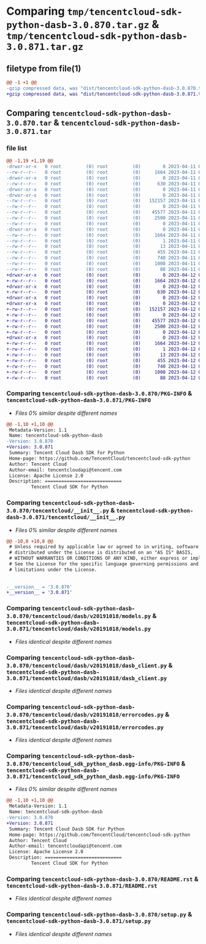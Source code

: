 # Comparing `tmp/tencentcloud-sdk-python-dasb-3.0.870.tar.gz` & `tmp/tencentcloud-sdk-python-dasb-3.0.871.tar.gz`

## filetype from file(1)

```diff
@@ -1 +1 @@
-gzip compressed data, was "dist/tencentcloud-sdk-python-dasb-3.0.870.tar", last modified: Tue Apr 11 03:31:38 2023, max compression
+gzip compressed data, was "dist/tencentcloud-sdk-python-dasb-3.0.871.tar", last modified: Wed Apr 12 00:21:51 2023, max compression
```

## Comparing `tencentcloud-sdk-python-dasb-3.0.870.tar` & `tencentcloud-sdk-python-dasb-3.0.871.tar`

### file list

```diff
@@ -1,19 +1,19 @@
-drwxr-xr-x   0 root         (0) root         (0)        0 2023-04-11 03:31:38.000000 tencentcloud-sdk-python-dasb-3.0.870/
--rw-r--r--   0 root         (0) root         (0)     1664 2023-04-11 03:31:38.000000 tencentcloud-sdk-python-dasb-3.0.870/PKG-INFO
-drwxr-xr-x   0 root         (0) root         (0)        0 2023-04-11 03:31:38.000000 tencentcloud-sdk-python-dasb-3.0.870/tencentcloud/
--rw-r--r--   0 root         (0) root         (0)      630 2023-04-11 03:31:38.000000 tencentcloud-sdk-python-dasb-3.0.870/tencentcloud/__init__.py
-drwxr-xr-x   0 root         (0) root         (0)        0 2023-04-11 03:31:38.000000 tencentcloud-sdk-python-dasb-3.0.870/tencentcloud/dasb/
-drwxr-xr-x   0 root         (0) root         (0)        0 2023-04-11 03:31:38.000000 tencentcloud-sdk-python-dasb-3.0.870/tencentcloud/dasb/v20191018/
--rw-r--r--   0 root         (0) root         (0)   152157 2023-04-11 03:31:38.000000 tencentcloud-sdk-python-dasb-3.0.870/tencentcloud/dasb/v20191018/models.py
--rw-r--r--   0 root         (0) root         (0)        0 2023-04-11 03:31:38.000000 tencentcloud-sdk-python-dasb-3.0.870/tencentcloud/dasb/v20191018/__init__.py
--rw-r--r--   0 root         (0) root         (0)    45577 2023-04-11 03:31:38.000000 tencentcloud-sdk-python-dasb-3.0.870/tencentcloud/dasb/v20191018/dasb_client.py
--rw-r--r--   0 root         (0) root         (0)     2500 2023-04-11 03:31:38.000000 tencentcloud-sdk-python-dasb-3.0.870/tencentcloud/dasb/v20191018/errorcodes.py
--rw-r--r--   0 root         (0) root         (0)        0 2023-04-11 03:31:38.000000 tencentcloud-sdk-python-dasb-3.0.870/tencentcloud/dasb/__init__.py
-drwxr-xr-x   0 root         (0) root         (0)        0 2023-04-11 03:31:38.000000 tencentcloud-sdk-python-dasb-3.0.870/tencentcloud_sdk_python_dasb.egg-info/
--rw-r--r--   0 root         (0) root         (0)     1664 2023-04-11 03:31:38.000000 tencentcloud-sdk-python-dasb-3.0.870/tencentcloud_sdk_python_dasb.egg-info/PKG-INFO
--rw-r--r--   0 root         (0) root         (0)        1 2023-04-11 03:31:38.000000 tencentcloud-sdk-python-dasb-3.0.870/tencentcloud_sdk_python_dasb.egg-info/dependency_links.txt
--rw-r--r--   0 root         (0) root         (0)       13 2023-04-11 03:31:38.000000 tencentcloud-sdk-python-dasb-3.0.870/tencentcloud_sdk_python_dasb.egg-info/top_level.txt
--rw-r--r--   0 root         (0) root         (0)      455 2023-04-11 03:31:38.000000 tencentcloud-sdk-python-dasb-3.0.870/tencentcloud_sdk_python_dasb.egg-info/SOURCES.txt
--rw-r--r--   0 root         (0) root         (0)      740 2023-04-11 03:31:38.000000 tencentcloud-sdk-python-dasb-3.0.870/README.rst
--rw-r--r--   0 root         (0) root         (0)     1008 2023-04-11 03:31:38.000000 tencentcloud-sdk-python-dasb-3.0.870/setup.py
--rw-r--r--   0 root         (0) root         (0)       88 2023-04-11 03:31:38.000000 tencentcloud-sdk-python-dasb-3.0.870/setup.cfg
+drwxr-xr-x   0 root         (0) root         (0)        0 2023-04-12 00:21:51.000000 tencentcloud-sdk-python-dasb-3.0.871/
+-rw-r--r--   0 root         (0) root         (0)     1664 2023-04-12 00:21:51.000000 tencentcloud-sdk-python-dasb-3.0.871/PKG-INFO
+drwxr-xr-x   0 root         (0) root         (0)        0 2023-04-12 00:21:51.000000 tencentcloud-sdk-python-dasb-3.0.871/tencentcloud/
+-rw-r--r--   0 root         (0) root         (0)      630 2023-04-12 00:21:51.000000 tencentcloud-sdk-python-dasb-3.0.871/tencentcloud/__init__.py
+drwxr-xr-x   0 root         (0) root         (0)        0 2023-04-12 00:21:51.000000 tencentcloud-sdk-python-dasb-3.0.871/tencentcloud/dasb/
+drwxr-xr-x   0 root         (0) root         (0)        0 2023-04-12 00:21:51.000000 tencentcloud-sdk-python-dasb-3.0.871/tencentcloud/dasb/v20191018/
+-rw-r--r--   0 root         (0) root         (0)   152157 2023-04-12 00:21:51.000000 tencentcloud-sdk-python-dasb-3.0.871/tencentcloud/dasb/v20191018/models.py
+-rw-r--r--   0 root         (0) root         (0)        0 2023-04-12 00:21:51.000000 tencentcloud-sdk-python-dasb-3.0.871/tencentcloud/dasb/v20191018/__init__.py
+-rw-r--r--   0 root         (0) root         (0)    45577 2023-04-12 00:21:51.000000 tencentcloud-sdk-python-dasb-3.0.871/tencentcloud/dasb/v20191018/dasb_client.py
+-rw-r--r--   0 root         (0) root         (0)     2500 2023-04-12 00:21:51.000000 tencentcloud-sdk-python-dasb-3.0.871/tencentcloud/dasb/v20191018/errorcodes.py
+-rw-r--r--   0 root         (0) root         (0)        0 2023-04-12 00:21:51.000000 tencentcloud-sdk-python-dasb-3.0.871/tencentcloud/dasb/__init__.py
+drwxr-xr-x   0 root         (0) root         (0)        0 2023-04-12 00:21:51.000000 tencentcloud-sdk-python-dasb-3.0.871/tencentcloud_sdk_python_dasb.egg-info/
+-rw-r--r--   0 root         (0) root         (0)     1664 2023-04-12 00:21:51.000000 tencentcloud-sdk-python-dasb-3.0.871/tencentcloud_sdk_python_dasb.egg-info/PKG-INFO
+-rw-r--r--   0 root         (0) root         (0)        1 2023-04-12 00:21:51.000000 tencentcloud-sdk-python-dasb-3.0.871/tencentcloud_sdk_python_dasb.egg-info/dependency_links.txt
+-rw-r--r--   0 root         (0) root         (0)       13 2023-04-12 00:21:51.000000 tencentcloud-sdk-python-dasb-3.0.871/tencentcloud_sdk_python_dasb.egg-info/top_level.txt
+-rw-r--r--   0 root         (0) root         (0)      455 2023-04-12 00:21:51.000000 tencentcloud-sdk-python-dasb-3.0.871/tencentcloud_sdk_python_dasb.egg-info/SOURCES.txt
+-rw-r--r--   0 root         (0) root         (0)      740 2023-04-12 00:21:51.000000 tencentcloud-sdk-python-dasb-3.0.871/README.rst
+-rw-r--r--   0 root         (0) root         (0)     1008 2023-04-12 00:21:51.000000 tencentcloud-sdk-python-dasb-3.0.871/setup.py
+-rw-r--r--   0 root         (0) root         (0)       88 2023-04-12 00:21:51.000000 tencentcloud-sdk-python-dasb-3.0.871/setup.cfg
```

### Comparing `tencentcloud-sdk-python-dasb-3.0.870/PKG-INFO` & `tencentcloud-sdk-python-dasb-3.0.871/PKG-INFO`

 * *Files 0% similar despite different names*

```diff
@@ -1,10 +1,10 @@
 Metadata-Version: 1.1
 Name: tencentcloud-sdk-python-dasb
-Version: 3.0.870
+Version: 3.0.871
 Summary: Tencent Cloud Dasb SDK for Python
 Home-page: https://github.com/TencentCloud/tencentcloud-sdk-python
 Author: Tencent Cloud
 Author-email: tencentcloudapi@tencent.com
 License: Apache License 2.0
 Description: ============================
         Tencent Cloud SDK for Python
```

### Comparing `tencentcloud-sdk-python-dasb-3.0.870/tencentcloud/__init__.py` & `tencentcloud-sdk-python-dasb-3.0.871/tencentcloud/__init__.py`

 * *Files 0% similar despite different names*

```diff
@@ -10,8 +10,8 @@
 # Unless required by applicable law or agreed to in writing, software
 # distributed under the License is distributed on an "AS IS" BASIS,
 # WITHOUT WARRANTIES OR CONDITIONS OF ANY KIND, either express or implied.
 # See the License for the specific language governing permissions and
 # limitations under the License.
 
 
-__version__ = '3.0.870'
+__version__ = '3.0.871'
```

### Comparing `tencentcloud-sdk-python-dasb-3.0.870/tencentcloud/dasb/v20191018/models.py` & `tencentcloud-sdk-python-dasb-3.0.871/tencentcloud/dasb/v20191018/models.py`

 * *Files identical despite different names*

### Comparing `tencentcloud-sdk-python-dasb-3.0.870/tencentcloud/dasb/v20191018/dasb_client.py` & `tencentcloud-sdk-python-dasb-3.0.871/tencentcloud/dasb/v20191018/dasb_client.py`

 * *Files identical despite different names*

### Comparing `tencentcloud-sdk-python-dasb-3.0.870/tencentcloud/dasb/v20191018/errorcodes.py` & `tencentcloud-sdk-python-dasb-3.0.871/tencentcloud/dasb/v20191018/errorcodes.py`

 * *Files identical despite different names*

### Comparing `tencentcloud-sdk-python-dasb-3.0.870/tencentcloud_sdk_python_dasb.egg-info/PKG-INFO` & `tencentcloud-sdk-python-dasb-3.0.871/tencentcloud_sdk_python_dasb.egg-info/PKG-INFO`

 * *Files 0% similar despite different names*

```diff
@@ -1,10 +1,10 @@
 Metadata-Version: 1.1
 Name: tencentcloud-sdk-python-dasb
-Version: 3.0.870
+Version: 3.0.871
 Summary: Tencent Cloud Dasb SDK for Python
 Home-page: https://github.com/TencentCloud/tencentcloud-sdk-python
 Author: Tencent Cloud
 Author-email: tencentcloudapi@tencent.com
 License: Apache License 2.0
 Description: ============================
         Tencent Cloud SDK for Python
```

### Comparing `tencentcloud-sdk-python-dasb-3.0.870/README.rst` & `tencentcloud-sdk-python-dasb-3.0.871/README.rst`

 * *Files identical despite different names*

### Comparing `tencentcloud-sdk-python-dasb-3.0.870/setup.py` & `tencentcloud-sdk-python-dasb-3.0.871/setup.py`

 * *Files identical despite different names*

